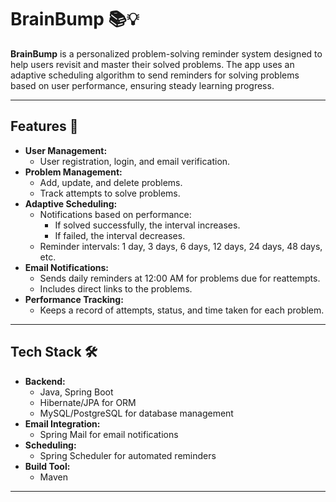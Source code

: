 # BrainBump 📚💡

**BrainBump** is a personalized problem-solving reminder system designed to help users revisit and master their solved problems. The app uses an adaptive scheduling algorithm to send reminders for solving problems based on user performance, ensuring steady learning progress.

---

## Features 🚀

- **User Management:**
  - User registration, login, and email verification.
- **Problem Management:**
  - Add, update, and delete problems.
  - Track attempts to solve problems.
- **Adaptive Scheduling:**
  - Notifications based on performance:
    - If solved successfully, the interval increases.
    - If failed, the interval decreases.
  - Reminder intervals: 1 day, 3 days, 6 days, 12 days, 24 days, 48 days, etc.
- **Email Notifications:**
  - Sends daily reminders at 12:00 AM for problems due for reattempts.
  - Includes direct links to the problems.
- **Performance Tracking:**
  - Keeps a record of attempts, status, and time taken for each problem.

---

## Tech Stack 🛠️

- **Backend:**
  - Java, Spring Boot
  - Hibernate/JPA for ORM
  - MySQL/PostgreSQL for database management
- **Email Integration:**
  - Spring Mail for email notifications
- **Scheduling:**
  - Spring Scheduler for automated reminders
- **Build Tool:**
  - Maven

---
